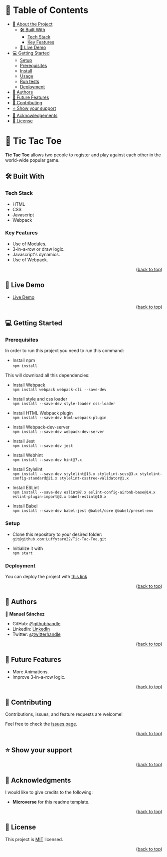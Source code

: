 <a name="readme-top"></a>

<!-- TABLE OF CONTENTS -->

# 📗 Table of Contents

- [📖 About the Project](#about-project)
  - [🛠 Built With](#built-with)
    - [Tech Stack](#tech-stack)
    - [Key Features](#key-features)
  - [🚀 Live Demo](#live-demo)
- [💻 Getting Started](#getting-started)
  - [Setup](#setup)
  - [Prerequisites](#prerequisites)
  - [Install](#install)
  - [Usage](#usage)
  - [Run tests](#run-tests)
  - [Deployment](#deployment)
- [👥 Authors](#authors)
- [🔭 Future Features](#future-features)
- [🤝 Contributing](#contributing)
- [⭐️ Show your support](#support)
- [🙏 Acknowledgements](#acknowledgements)
- [📝 License](#license)

<!-- PROJECT DESCRIPTION -->

# 📖 Tic Tac Toe <a name="about-project"></a>

**Tic Tac Toe** allows two people to register and play against each other in the world-wide popular game.

## 🛠 Built With <a name="built-with"></a>

### Tech Stack <a name="tech-stack"></a>

* HTML
* CSS
* Javascript
* Webpack

<!-- Features -->

### Key Features <a name="key-features"></a>
* Use of Modules.
* 3-in-a-row or draw logic.
* Javascript's dynamics.
* Use of Webpack.
<p align="right">(<a href="#readme-top">back to top</a>)</p>

<!-- LIVE DEMO -->

## 🚀 Live Demo <a name="live-demo"></a>

- [Live Demo](https://luffytaro22.github.io/Tic-Tac-Toe/dist/)

<p align="right">(<a href="#readme-top">back to top</a>)</p>

<!-- GETTING STARTED -->

## 💻 Getting Started <a name="getting-started"></a>

### Prerequisites
In order to run this project you need to run this command:
* Install npm <br>
`npm install`

This will download all this dependencies: <br>
* Install Webpack <br>
`npm install webpack webpack-cli --save-dev`

* Install style and css loader <br>
`npm install --save-dev style-loader css-loader`

* Install HTML Webpack plugin <br>
`npm install --save-dev html-webpack-plugin`

* Install Webpack-dev-server <br>
`npm install --save-dev webpack-dev-server`
* Install Jest <br>
`npm install --save-dev jest`
* Install Webhint <br>
`npm install --save-dev hint@7.x`
* Install Stylelint <br>
`npm install --save-dev stylelint@13.x stylelint-scss@3.x stylelint-config-standard@21.x stylelint-csstree-validator@1.x`
* Install ESLint <br>
`npm install --save-dev eslint@7.x eslint-config-airbnb-base@14.x eslint-plugin-import@2.x babel-eslint@10.x`
* Install Babel <br>
`npm install --save-dev babel-jest @babel/core @babel/preset-env`


### Setup
* Clone this repository to your desired folder: <br>
`git@github.com:Luffytaro22/Tic-Tac-Toe.git`

* Initialize it with <br>
`npm start`

### Deployment
You can deploy the project with [this link](https://luffytaro22.github.io/Tic-Tac-Toe/dist/)


<p align="right">(<a href="#readme-top">back to top</a>)</p>

<!-- AUTHORS -->

## 👥 Authors <a name="authors"></a>

👤 **Manuel Sánchez**

- GitHub: [@githubhandle](https://github.com/Luffytaro22)
- LinkedIn: [LinkedIn](https://www.linkedin.com/in/manuel-alejandro-sanchez-sierra-4b358b14a/)
- Twitter: [@twitterhandle](https://twitter.com/Luffytaro_san22)

<p align="right">(<a href="#readme-top">back to top</a>)</p>

<!-- FUTURE FEATURES -->

## 🔭 Future Features <a name="future-features"></a>
* More Animations.
* Improve 3-in-a-row logic.
<p align="right">(<a href="#readme-top">back to top</a>)</p>

<!-- CONTRIBUTING -->

## 🤝 Contributing <a name="contributing"></a>

Contributions, issues, and feature requests are welcome!

Feel free to check the [issues page](../../issues/).

<p align="right">(<a href="#readme-top">back to top</a>)</p>

<!-- SUPPORT -->

## ⭐️ Show your support <a name="support"></a>

<p align="right">(<a href="#readme-top">back to top</a>)</p>

<!-- ACKNOWLEDGEMENTS -->

## 🙏 Acknowledgments <a name="acknowledgements"></a>

I would like to give credits to the following:
* **Microverse** for this readme template.

<p align="right">(<a href="#readme-top">back to top</a>)</p>

<!-- LICENSE -->

## 📝 License <a name="license"></a>

This project is [MIT](./LICENSE) licensed.

<p align="right">(<a href="#readme-top">back to top</a>)</p>


